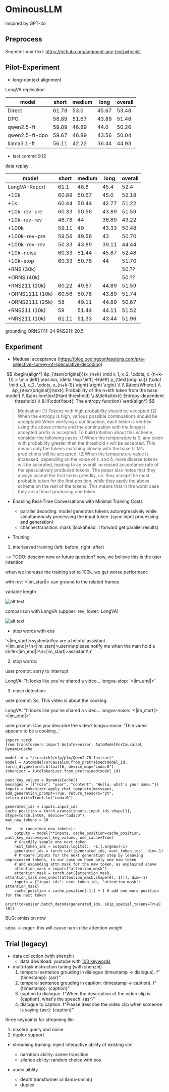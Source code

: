 # OminousLLM

Inspired by GPT-4o

## Preprocess

Segment-any-text: https://github.com/segment-any-text/wtpsplit

## Pilot-Experiment

- long-context alignment

LongVA replication

| model          | short | medium | long  | overall |
| -------------- | ----- | ------ | ----- | ------- |
| Direct         | 61.78 | 53.0   | 45.67 | 53.48   |
| DPO            | 58.89 | 51.67  | 43.89 | 51.48   |
| qwen2.5-ft     | 59.89 | 46.89  | 44.0  | 50.26   |
| qwen2.5-ft-dpo | 59.67 | 46.89  | 43.56 | 50.04   |
| llama3.1-ft    | 56.11 | 42.22  | 36.44 | 44.93   |

- last commit 9.12

data replay

| model         | short | medium | long  | overall  |
| ------------- | ----- | ------ | ----- | -------- |
| LongVA-Report | 61.1  | 48.8   | 45.4  | 52.4     |
| +10k          | 60.89 | 50.67  | 45.0  | 52.18    |
| +1k           | 60.44 | 50.44  | 42.77 | 51.22    |
| +10k-rev-pre  | 60.33 | 50.56  | 43.89 | 51.59    |
| +10k-rev-rev  | 48.78 | 44     | 36.89 | 43.22    |
| +100k         | 59.11 | 49     | 43.33 | 50.48    |
| +100k-rev-pre | 59.56 | 49.56  | 43    | 50.70    |
| +100k-rev-rev | 50.33 | 43.89  | 39.11 | 44.44    |
| +10k-noise    | 60.33 | 51.44  | 45.67 | 52.48    |
| +10k-stop     | 60.33 | 50.78  | 44    | 51.70 |
| +RNS (30k)     |  |  |     | 50.?? |
| +ORNS (40k)    |  |  |     | 50.?? |
| +RNS211 (20k)    | 60.22 | 49.67  |  44.89   | 51.59 |
| +ORNS1111 (10k)    | 60.56 | 50.78  |  43.89   | 51.74 |
| +ORNS2111 (25k)    | 58  | 49.11 | 44.89    | 50.67  |
| +RNS211 (10k)    | 59 | 51.44 | 44.11    |51.52  |
| +NRS211 (10k)    | 61.11 | 51.33 |  43.44   | 51.96 |

grounding
ORNS1111: 24
RNS211: 20.5

## Experiment

- Medusa: acceptance (https://blog.codingconfessions.com/p/a-selective-survey-of-speculative-decoding)

$$
\begin{align*}
&p_{\text{original}}(x_{n+k} \mid x_1, x_2, \cdots, x_{n+k-1}) >
\min \left( \epsilon, \delta \exp \left( -H\left( p_{\text{original}} (\cdot \mid x_1, x_2, \cdots, x_{n+k-1}) \right) \right) \right)
\\
\\
&\text{Where:}
\\
   &p_{\text{original}}\text{: Probability of the n+kth token from the base model}
\\
&\epsilon:\text{Hard threshold}
\\
&\delta\text{: Entropy-dependent threshold}
\\
&H(\cdot)\text{: The entropy function}
\end{align*}
$$

> Motivation:
> (1) Tokens with high probability should be accepted
> (2) When the entropy is high, various possible continuations should be acceptable
> When verifying a continuation, each token is verified using the above criteria and the continuation with the longest accepted prefix is accepted.
> To build intuition about this scheme, consider the following cases:
> (1)When the temperature is 0, any token with probability greater than the threshold ϵ will be accepted. This means only the tokens matching closely with the base LLM’s predictions will be accepted.
> (2)When the temperature value is increased, depending on the value of ϵ, and δ, more diverse tokens will be accepted, leading to an overall increased acceptance rate of the speculatively produced tokens.
> The paper also notes that they always accept the first token greedily, i.e. they accept the most probable token for the first position, while they apply the above scheme on the rest of the tokens. This means that in the worst case they are at least producing one token.

- Enabling Real-Time Conversations with Minimal Training Costs

  - parallel decoding: model generates tokens autoregressively while simultaneously processing the input token. (sync input processing and generation)
  - channel transition: mask (lookahead: 1 forward get parallel results)
- Training

1. interleaved training (left: before, right: after)

--> TODO: descern now or future question? now, we believe this is the user intention

when we increase the training set to 100k, we get worse performanc

with rev: <|im_start|> can ground to the related frames

variable length

![alt text](image-2.png)

comparison with LongVA (uppper: rev; lower: LongVA)

![alt text](image-3.png)

- stop words with eos

'<|im_start|>system\nYou are a helpful assistant.<|im_end|>\n<|im_start|>user\n\nplease notify me when the man hold a knife<|im_end|>\n<|im_start|>assistant\n'

2. stop words:

user prompt: sorry to interrupt

LongVA: "It looks like you've shared a video...
longva-stop: '<|im_end|>'

3. noise detection:

user prompt: So, This video is about the cooking.

LongVA: "It looks like you've shared a video...
longva-noise: '<|im_start|><|im_end|>'

user prompt: Can you describe the video?
longva-noise: 'Thie video appears to be a cooking...'


```
import torch
from transformers import AutoTokenizer, AutoModelForCausalLM, DynamicCache

model_id = "/scratch2/nlp/plm/Qwen2-7B-Instruct"
model = AutoModelForCausalLM.from_pretrained(model_id, torch_dtype=torch.bfloat16, device_map="cuda:0")
tokenizer = AutoTokenizer.from_pretrained(model_id)

past_key_values = DynamicCache()
messages = [{"role": "user", "content": "Hello, what's your name."}]
inputs = tokenizer.apply_chat_template(messages, add_generation_prompt=True, return_tensors="pt", return_dict=True).to("cuda:0")

generated_ids = inputs.input_ids
cache_position = torch.arange(inputs.input_ids.shape[1], dtype=torch.int64, device="cuda:0")
max_new_tokens = 10

for _ in range(max_new_tokens):
    outputs = model(**inputs, cache_position=cache_position, past_key_values=past_key_values, use_cache=True)
    # Greedily sample one next token
    next_token_ids = outputs.logits[:, -1:].argmax(-1)
    generated_ids = torch.cat([generated_ids, next_token_ids], dim=-1)
    # Prepare inputs for the next generation step by leaaving unprocessed tokens, in our case we have only one new token
    # and expanding attn mask for the new token, as explained above
    attention_mask = inputs["attention_mask"]
    attention_mask = torch.cat([attention_mask, attention_mask.new_ones((attention_mask.shape[0], 1))], dim=-1)
    inputs = {"input_ids": next_token_ids, "attention_mask": attention_mask}
    cache_position = cache_position[-1:] + 1 # add one more position for the next token

print(tokenizer.batch_decode(generated_ids, skip_special_tokens=True)[0])
```


BUG: omission now

sdpa -> eager: this will cause nan in the attention weight

## Trial (legacy)

- data collection (with shenzhi)
  - data download: youtube with [100 keywords](preprocess/keywords.md)
- multi-task instruction tuning (with shenzhi)
  1. temporal sentence grouding in dialogue (timestamp -> dialogue). f"{timestamp}: {asr}"
  2. temporal sentence grouding in caption: (timestamp -> caption). f"{timestamp}: {caption}"
  3. caption to dialogue. f"When the description of the video clip is {caption}, what's the speech: {asr}"
  4. dialogue to caption. f"Please describe the video clip when someone is saying {asr}: {caption}"

three keypoints for streaming llm

1. discern query and noise
2. duplex support

- streaming training: inject interactive ability of existing vlm

  - narration ability: scene transition
  - silence ability: random choice with eos
- audio aiblity

  - depth transformer or llama-omini()
  - duplex
